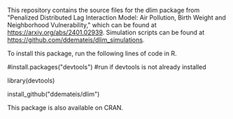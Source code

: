 This repository contains the source files for the dlim package from "Penalized Distributed Lag Interaction Model: Air Pollution, Birth Weight and Neighborhood Vulnerability," which can be found at https://arxiv.org/abs/2401.02939. Simulation scripts can be found at https://github.com/ddemateis/dlim_simulations.

To install this package, run the following lines of code in R.

#install.packages("devtools") #run if devtools is not already installed

library(devtools)

install_github("ddemateis/dlim")

This package is also available on CRAN. 
